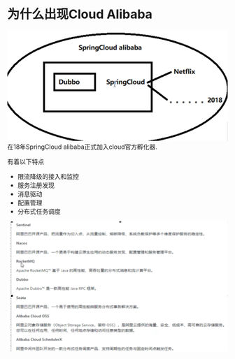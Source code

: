 # 为什么出现Cloud Alibaba

  ![image-20230602120501554](https://raw.githubusercontent.com/Janeonly300/codeImg/main/img/image-20230602120501554.png)在18年SpringCloud alibaba正式加入cloud官方孵化器.

有着以下特点

- 限流降级的接入和监控
- 服务注册发现
- 消息驱动
- 配置管理
- 分布式任务调度

![image-20230609122052803](https://raw.githubusercontent.com/Janeonly300/codeImg/main/img/image-20230609122052803.png)